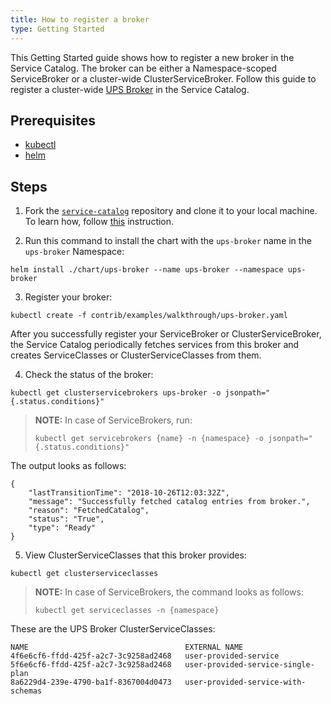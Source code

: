 ```yaml
---
title: How to register a broker
type: Getting Started
---
```


This Getting Started guide shows how to register a new broker in the Service Catalog. The broker can be either a Namespace-scoped ServiceBroker or a cluster-wide ClusterServiceBroker. Follow this guide to register a cluster-wide [UPS Broker](https://github.com/kubernetes-incubator/service-catalog/tree/master/charts/ups-broker) in the Service Catalog.

## Prerequisites

* [kubectl](https://kubernetes.io/docs/tasks/tools/install-kubectl/#install-kubectl)
* [helm](https://github.com/helm/helm#install)

## Steps

1. Fork the [`service-catalog`](https://github.com/kubernetes-incubator/service-catalog) repository and clone it to your local machine. To learn how, follow [this](https://github.com/kyma-project/community/blob/master/git-workflow.md#prepare-the-fork) instruction.

2.  Run this command to install the chart with the `ups-broker` name in the `ups-broker` Namespace:

  ```
helm install ./chart/ups-broker --name ups-broker --namespace ups-broker
```

3. Register your broker:
```
kubectl create -f contrib/examples/walkthrough/ups-broker.yaml
```
After you successfully register your ServiceBroker or ClusterServiceBroker, the Service Catalog periodically fetches services from this broker and creates ServiceClasses or ClusterServiceClasses from them.

4. Check the status of the broker:
```
kubectl get clusterservicebrokers ups-broker -o jsonpath="{.status.conditions}"
```
>**NOTE:** In case of ServiceBrokers, run:
>```
>kubectl get servicebrokers {name} -n {namespace} -o jsonpath="{.status.conditions}"
>```

  The output looks as follows:
```console
{
    "lastTransitionTime": "2018-10-26T12:03:32Z",
    "message": "Successfully fetched catalog entries from broker.",
    "reason": "FetchedCatalog",
    "status": "True",
    "type": "Ready"
}
  ```

5. View ClusterServiceClasses that this broker provides:
  ```
kubectl get clusterserviceclasses
```
>**NOTE:** In case of ServiceBrokers, the command looks as follows:
>
>```
>kubectl get serviceclasses -n {namespace}
>```

  These are the UPS Broker ClusterServiceClasses:
```
NAME                                   EXTERNAL NAME
4f6e6cf6-ffdd-425f-a2c7-3c9258ad2468   user-provided-service
5f6e6cf6-ffdd-425f-a2c7-3c9258ad2468   user-provided-service-single-plan
8a6229d4-239e-4790-ba1f-8367004d0473   user-provided-service-with-schemas
```
